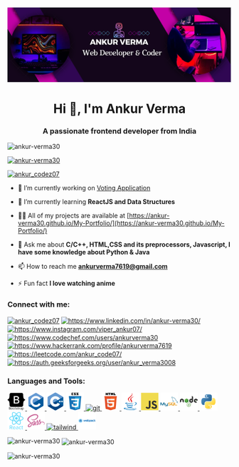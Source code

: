 ![logo](https://github.com/ankur-verma30/ankur-verma30/blob/main/developer.png)
<h1 align="center">Hi 👋, I'm Ankur Verma</h1>
<h3 align="center">A passionate frontend developer from India</h3>

<p align="left"> <img src="https://komarev.com/ghpvc/?username=ankur-verma30&label=Profile%20views&color=0e75b6&style=flat" alt="ankur-verma30" /> </p>

<p align="left"> <a href="https://github.com/ryo-ma/github-profile-trophy"><img src="https://github-profile-trophy.vercel.app/?username=ankur-verma30" alt="ankur-verma30" /></a> </p>

<p align="left"> <a href="https://twitter.com/ankur_codez07" target="blank"><img src="https://img.shields.io/twitter/follow/ankur_codez07?logo=twitter&style=for-the-badge" alt="ankur_codez07" /></a> </p>

- 🔭 I’m currently working on [Voting Application](https://github.com/ankur-verma30/Voting-Application)

- 🌱 I’m currently learning **ReactJS and Data Structures**

- 👨‍💻 All of my projects are available at [https://ankur-verma30.github.io/My-Portfolio/](https://ankur-verma30.github.io/My-Portfolio/)

- 💬 Ask me about **C/C++, HTML,CSS and its preprocessors, Javascript, I have some knowledge about Python & Java**

- 📫 How to reach me **ankurverma7619@gmail.com**

- ⚡ Fun fact **I love watching anime**

<h3 align="left">Connect with me:</h3>
<p align="left">
<a href="https://twitter.com/ankur_codez07" target="blank"><img align="center" src="https://raw.githubusercontent.com/rahuldkjain/github-profile-readme-generator/master/src/images/icons/Social/twitter.svg" alt="ankur_codez07" height="30" width="40" /></a>
<a href="https://linkedin.com/in/https://www.linkedin.com/in/ankur-verma30/" target="blank"><img align="center" src="https://raw.githubusercontent.com/rahuldkjain/github-profile-readme-generator/master/src/images/icons/Social/linked-in-alt.svg" alt="https://www.linkedin.com/in/ankur-verma30/" height="30" width="40" /></a>
<a href="https://instagram.com/https://www.instagram.com/viper_ankur07/" target="blank"><img align="center" src="https://raw.githubusercontent.com/rahuldkjain/github-profile-readme-generator/master/src/images/icons/Social/instagram.svg" alt="https://www.instagram.com/viper_ankur07/" height="30" width="40" /></a>
<a href="https://www.codechef.com/users/https://www.codechef.com/users/ankurverma30" target="blank"><img align="center" src="https://cdn.jsdelivr.net/npm/simple-icons@3.1.0/icons/codechef.svg" alt="https://www.codechef.com/users/ankurverma30" height="30" width="40" /></a>
<a href="https://www.hackerrank.com/https://www.hackerrank.com/profile/ankurverma7619" target="blank"><img align="center" src="https://raw.githubusercontent.com/rahuldkjain/github-profile-readme-generator/master/src/images/icons/Social/hackerrank.svg" alt="https://www.hackerrank.com/profile/ankurverma7619" height="30" width="40" /></a>
<a href="https://www.leetcode.com/https://leetcode.com/ankur_code07/" target="blank"><img align="center" src="https://raw.githubusercontent.com/rahuldkjain/github-profile-readme-generator/master/src/images/icons/Social/leet-code.svg" alt="https://leetcode.com/ankur_code07/" height="30" width="40" /></a>
<a href="https://auth.geeksforgeeks.org/user/https://auth.geeksforgeeks.org/user/ankur_verma3008" target="blank"><img align="center" src="https://raw.githubusercontent.com/rahuldkjain/github-profile-readme-generator/master/src/images/icons/Social/geeks-for-geeks.svg" alt="https://auth.geeksforgeeks.org/user/ankur_verma3008" height="30" width="40" /></a>
</p>

<h3 align="left">Languages and Tools:</h3>
<p align="left"> <a href="https://getbootstrap.com" target="_blank" rel="noreferrer"> <img src="https://raw.githubusercontent.com/devicons/devicon/master/icons/bootstrap/bootstrap-plain-wordmark.svg" alt="bootstrap" width="40" height="40"/> </a> <a href="https://www.cprogramming.com/" target="_blank" rel="noreferrer"> <img src="https://raw.githubusercontent.com/devicons/devicon/master/icons/c/c-original.svg" alt="c" width="40" height="40"/> </a> <a href="https://www.w3schools.com/cpp/" target="_blank" rel="noreferrer"> <img src="https://raw.githubusercontent.com/devicons/devicon/master/icons/cplusplus/cplusplus-original.svg" alt="cplusplus" width="40" height="40"/> </a> <a href="https://www.w3schools.com/css/" target="_blank" rel="noreferrer"> <img src="https://raw.githubusercontent.com/devicons/devicon/master/icons/css3/css3-original-wordmark.svg" alt="css3" width="40" height="40"/> </a> <a href="https://git-scm.com/" target="_blank" rel="noreferrer"> <img src="https://www.vectorlogo.zone/logos/git-scm/git-scm-icon.svg" alt="git" width="40" height="40"/> </a> <a href="https://www.w3.org/html/" target="_blank" rel="noreferrer"> <img src="https://raw.githubusercontent.com/devicons/devicon/master/icons/html5/html5-original-wordmark.svg" alt="html5" width="40" height="40"/> </a> <a href="https://www.java.com" target="_blank" rel="noreferrer"> <img src="https://raw.githubusercontent.com/devicons/devicon/master/icons/java/java-original.svg" alt="java" width="40" height="40"/> </a> <a href="https://developer.mozilla.org/en-US/docs/Web/JavaScript" target="_blank" rel="noreferrer"> <img src="https://raw.githubusercontent.com/devicons/devicon/master/icons/javascript/javascript-original.svg" alt="javascript" width="40" height="40"/> </a> <a href="https://www.mysql.com/" target="_blank" rel="noreferrer"> <img src="https://raw.githubusercontent.com/devicons/devicon/master/icons/mysql/mysql-original-wordmark.svg" alt="mysql" width="40" height="40"/> </a> <a href="https://nodejs.org" target="_blank" rel="noreferrer"> <img src="https://raw.githubusercontent.com/devicons/devicon/master/icons/nodejs/nodejs-original-wordmark.svg" alt="nodejs" width="40" height="40"/> </a> <a href="https://www.python.org" target="_blank" rel="noreferrer"> <img src="https://raw.githubusercontent.com/devicons/devicon/master/icons/python/python-original.svg" alt="python" width="40" height="40"/> </a> <a href="https://reactjs.org/" target="_blank" rel="noreferrer"> <img src="https://raw.githubusercontent.com/devicons/devicon/master/icons/react/react-original-wordmark.svg" alt="react" width="40" height="40"/> </a> <a href="https://sass-lang.com" target="_blank" rel="noreferrer"> <img src="https://raw.githubusercontent.com/devicons/devicon/master/icons/sass/sass-original.svg" alt="sass" width="40" height="40"/> </a> <a href="https://tailwindcss.com/" target="_blank" rel="noreferrer"> <img src="https://www.vectorlogo.zone/logos/tailwindcss/tailwindcss-icon.svg" alt="tailwind" width="40" height="40"/> </a> <a href="https://webpack.js.org" target="_blank" rel="noreferrer"> <img src="https://raw.githubusercontent.com/devicons/devicon/d00d0969292a6569d45b06d3f350f463a0107b0d/icons/webpack/webpack-original-wordmark.svg" alt="webpack" width="40" height="40"/> </a> </p>

<p><img align="left" src="https://github-readme-stats.vercel.app/api/top-langs?username=ankur-verma30&show_icons=true&locale=en&layout=compact" alt="ankur-verma30" /></p>

<p>&nbsp;<img align="center" src="https://github-readme-stats.vercel.app/api?username=ankur-verma30&show_icons=true&locale=en" alt="ankur-verma30" /></p>

<p><img align="center" src="https://github-readme-streak-stats.herokuapp.com/?user=ankur-verma30&" alt="ankur-verma30" /></p>
